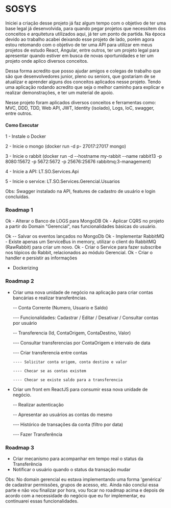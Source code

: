 # SOSYS

Iniciei a criação desse projeto já faz algum tempo com o objetivo de ter uma base legal já desenvolvida, para quando pegar projetos
que necessitem dos conceitos e arquitetura utilizados aqui, já ter um ponto de partida. Na época devido ao trabalho acabei
deixando esse projeto de lado, porém agora estou retomando com o objetivo de ter uma API para utilizar em meus projetos de estudo React, 
Angular, entre outros, ter um projeto legal para apresentar quando estiver em busca de novas oportunidades e ter um projeto onde
aplico diversos conceitos.

Dessa forma acredito que posso ajudar amigos e colegas de trabalho que são que desenvolvedores junior, pleno ou 
seniors, que gostariam de se atualizar e aprender alguns dos conceitos aplicados nesse projeto. Tendo uma aplicação rodando acredito que seja o melhor caminho para explicar e realizar demonstrações, e ter um material de apoio.

Nesse projeto foram aplicados diversos conceitos e ferramentas como: MVC, DDD, TDD, Web API, JWT, Identity (isolado), Logs, IoC, 
swagger, entre outros.

#### Como Executar
1 - Instale o Docker

2 - Inicie o mongo (docker run -d p- 27017:27017 mongo)

3 - Inicie o rabbit (docker run -d --hostname my-rabbit --name rabbit13 -p 8080:15672 -p 5672:5672 -p 25676:25676 rabbitmq:3-management)

4 - Inicie a API: LT.SO.Services.Api

5 - Inicie o service: LT.SO.Services.Gerencial.Usuarios

Obs: Swagger instalado na API, features de cadastro de usuário e login concluídas.

### Roadmap 1
Ok - Alterar o Banco de LOGS para MongoDB
Ok - Aplicar CQRS no projeto a partir do Domain "Gerencial", nas funcionalidades básicas do usuário.
  
  Ok -- Salvar os eventos lançados no MongoDb
Ok - Implementar RabbitMQ - Existe apenas um ServiceBus in memory, utilizar o client do RabbitMQ (RawRabbit) para criar um novo.
Ok - Criar o Service para fazer subscribe nos tópicos do Rabbit, relacionados ao módulo Gerencial.
Ok - Criar o handler e persistir as informações 
- Dockerizing

### Roadmap 2
- Criar uma nova unidade de negócio na aplicação para criar contas bancárias e realizar transferências.

  -- Conta Corrente (Numero, Usuario e Saldo)
  
    --- Funcionalidades: Cadastrar / Editar / Desativar / Consultar contas por usuário
    
  -- Transferencia (Id, ContaOrigem, ContaDestino, Valor)
  
    --- Consultar transferencias por ContaOrigem e intervalo de data
    
    --- Criar transferencia entre contas
    
      ---- Solicitar conta origem, conta destino e valor
      
      ---- Checar se as contas existem
      
      ---- Checar se existe saldo para a transferencia
      
- Criar um front em ReactJS para consumir essa nova unidade de negócio.

  -- Realizar autenticação
  
  -- Apresentar ao usuários as contas do mesmo
  
    --- Histórico de transações da conta (filtro por data)
    
    --- Fazer Transferência
    
### Roadmap 3
 - Criar mecanismo para acompanhar em tempo real o status da Transferência
 - Notificar o usuário quando o status da transação mudar

Obs: No domain gerencial eu estava implementando uma forma 'genérica' de cadastrar permissões, grupos de acesso, etc. Ainda não 
conclui essa parte e não vou finalizar por hora, vou focar no roadmap acima e depois de acordo com a necessidade do negócio que eu for
implementar, eu continuarei essas funcionalidades.
